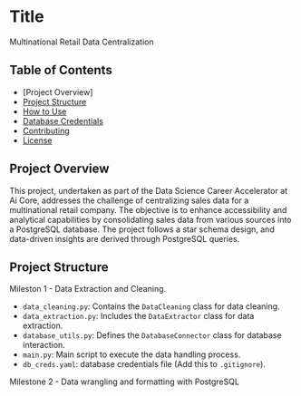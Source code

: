 # Title
Multinational Retail Data Centralization
## Table of Contents
- [Project Overview]
- [Project Structure](#project-structure)
- [How to Use](#how-to-use)
- [Database Credentials](#database-credentials)
- [Contributing](#contributing)
- [License](#license)

## Project Overview

This project, undertaken as part of the Data Science Career Accelerator at Ai Core, addresses the challenge of centralizing sales data for a multinational retail company. 
The objective is to enhance accessibility and analytical capabilities by consolidating sales data from various sources into a PostgreSQL database. The project follows a star 
schema design, and data-driven insights are derived through PostgreSQL queries.

## Project Structure
Mileston 1 - Data Extraction and Cleaning.
- `data_cleaning.py`: Contains the `DataCleaning` class for data cleaning.
- `data_extraction.py`: Includes the `DataExtractor` class for data extraction.
- `database_utils.py`: Defines the `DatabaseConnector` class for database interaction.
- `main.py`: Main script to execute the data handling process.
- `db_creds.yaml`: database credentials file (Add this to `.gitignore`).
  
Milestone 2 - Data wrangling and formatting with PostgreSQL


